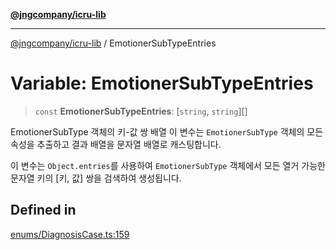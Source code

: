 [**@jngcompany/icru-lib**](../README.md)

***

[@jngcompany/icru-lib](../globals.md) / EmotionerSubTypeEntries

# Variable: EmotionerSubTypeEntries

> `const` **EmotionerSubTypeEntries**: [`string`, `string`][]

EmotionerSubType 객체의 키-값 쌍 배열
이 변수는 `EmotionerSubType` 객체의 모든 속성을 추출하고 결과 배열을 문자열 배열로 캐스팅합니다.

이 변수는 `Object.entries`를 사용하여 `EmotionerSubType` 객체에서 모든 열거 가능한
문자열 키의 [키, 값] 쌍을 검색하여 생성됩니다.

## Defined in

[enums/DiagnosisCase.ts:159](https://github.com/jngcompany/icru-lib/blob/c1136b1cca3e7fccee98611dd392fe7b79b1145a/src/enums/DiagnosisCase.ts#L159)
